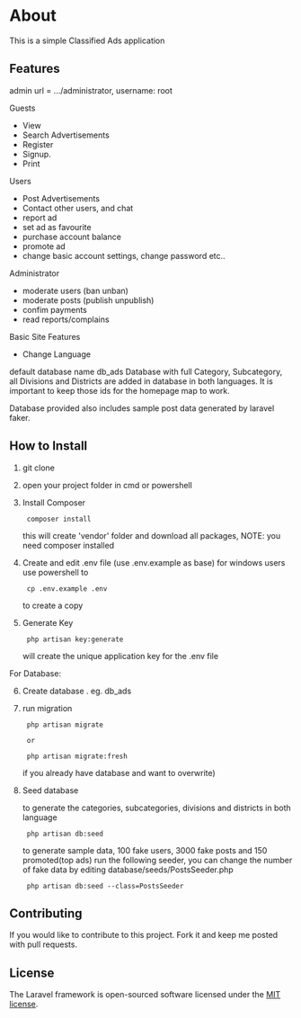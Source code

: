 # About 

This is a simple Classified Ads application

## Features

admin url = .../administrator, username: root

Guests 
- View
- Search Advertisements
- Register 
- Signup.
- Print
	  
Users 
- Post Advertisements
- Contact other users, and chat
- report ad
- set ad as favourite
- purchase account balance
- promote ad
- change basic account settings, change password etc..
	  
Administrator
- moderate users (ban unban)
- moderate posts  (publish unpublish)
- confim payments
- read reports/complains
	 
Basic Site Features
- Change Language
	  

default database name db_ads
Database with full Category, Subcategory, all Divisions and Districts are added in database in both languages. It is important to keep those ids for the homepage map to work.

Database provided also includes sample post data generated by laravel faker.
	

## How to Install

1) git clone 

2) open your project folder in cmd or powershell

3) Install Composer

        composer install

   this will create 'vendor' folder and download all packages, NOTE: you need composer installed

4) Create and edit .env file (use .env.example as base)
   for windows users use powershell to 

        cp .env.example .env

   to create a copy

5) Generate Key

        php artisan key:generate
    
   will create the unique application key for the .env file

For Database:

6) Create database . eg. db_ads

7) run migration

        php artisan migrate

        or

        php artisan migrate:fresh 

   if you already have database and want to overwrite)

8) Seed database        
       
	to generate the categories, subcategories, divisions and districts in both language
	
		php artisan db:seed
		
	to generate sample data, 100 fake users, 3000 fake posts and 150 promoted(top ads) run the following seeder,
        you can change the number of fake data by editing database/seeds/PostsSeeder.php
	
		php artisan db:seed --class=PostsSeeder

		

## Contributing

If you would like to contribute to this project. Fork it and keep me posted with pull requests.


## License


The Laravel framework is open-sourced software licensed under the [MIT license](https://opensource.org/licenses/MIT).
